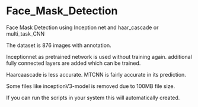 # Face_Mask_Detection
Face Mask Detection using Inception net and haar_cascade or multi_task_CNN


The dataset is 876 images with annotation.

Inceptionnet as pretrained network is used without training again. additional fully connected layers are added which can be trained.

Haarcaascade is less accurate. MTCNN is fairly accurate in its prediction.


Some files like inceptionV3-model is removed due to 100MB file size.

If you can run the scripts in your system this will automatically created.
